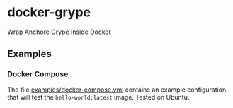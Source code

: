 # docker-grype
Wrap Anchore Grype Inside Docker

## Examples

### Docker Compose

The file [examples/docker-compose.yml](examples/docker-compose.yml) contains
an example configuration that will test the `hello-world:latest` image.
Tested on Ubuntu.
